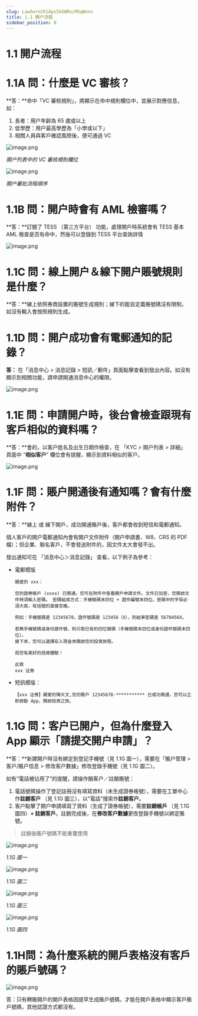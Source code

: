```yaml
---
slug: Law5wrnCKiAps5kXWRocMSqWnnc
title: 1.1 開户流程
sidebar_position: 0
---
```



# 1.1 開户流程


# 1.1A 問：什麼是 VC 審核？


**答：**命中「VC 審核規則」，將顯示在命中規則欄位中，並展示對應信息，如：

1. 長者：用户年齡為 65 歲或以上
2. 低學歷：用户最高學歷為「小學或以下」
3. 相關人員與客戶確認風險後，便可通過 VC

![image.png](/assets/b31f160556cf0d03876553638dc2d390.png)


_開户列表中的 VC 審核規則欄位_


![image.png](/assets/33b303d81ae857bb0ba2abd58d58d870.png)


_開户審批流程順序_


# 1.1B 問：開户時會有 AML 檢審嗎？


**答：**訂閱了 TESS （第三方平台） 功能，處理開戶時系統會有 TESS 基本 AML 檢查是否有命中，然後可以登錄到 TESS 平台查詢詳情


![image.png](/assets/1f53333742a280437abcc5fcce924e1b.png)


# 1.1C 問：線上開户＆線下開户賬號規則是什麼？


**答：**線上依照券商設置的賬號生成規則；線下的能自定義賬號碼沒有限制，如沒有輸入會按照規則生成。


# 1.1D 問：開户成功會有電郵通知的記錄？


**答：** 在「消息中心 > 消息記錄 > 短訊／郵件」頁面點擊查看到發出內容。如沒有顯示到相關功能，請申請開通消息中心的權限。


![image.png](/assets/9aca289e737509fb667396b5350fbbfb.png)


# 1.1E 問：申請開户時，後台會檢查跟現有客戶相似的資料嗎？


**答：**會的，以客户姓名及出生日期作檢查，在 「KYC > 開户列表 > 詳細」 頁面中 "**相似客户**" 欄位會有提醒，顯示到資料相似的客户。


![image.png](/assets/d8041de6968dd61fda3efaa72e4fa596.png)


# 1.1F 問：賬户開通後有通知嗎？會有什麼附件？


**答：**線上 或 線下開戶，成功開通賬戶後，客戶都會收到短信和電郵通知。


個人客戶的開户電郵通知內會有開户文件附件（開户申請書、W8、CRS 的 PDF 檔）；但企業、聯名客戶，不會發送附件的，因文件太大會發不出。

發出通知可在 「消息中心＞消息記錄」 查看，以下例子為參考：

- 電郵模版

    ```plain text
    親愛的 xxx： 
    
    您的證券帳戶 (xxxx) 已開通。您可在附件中查看開戶申請文件。文件已加密，您開啟文件時須輸入密碼。 密碼組成方式：手機號碼末四位 + 證件編號末四位。密碼中的字母必須大寫，有括號的直接忽略。
    
    例如：手機號碼是 12345678，證件號碼是 123456（X），則結單密碼是 5678456X。
    
    若無手機號碼或身份證件號，則只取已有的四位號碼（手機號碼末四位或身份證件號碼末四位）。 
    接下來，您可以選擇存入現金來開啟您的投資旅程。
    
    祝您有美好的投資體驗！
    
    此致 
    xxx 证券
    ```

- 短訊模版：

    ```plain text
    【xxx 证券】親愛的陳大文,您的賬戶 12345678-*********** 已成功開通，您可以立即啟動 App，開啟投資之旅。
    ```


# 1.1G 問：客户已開户，但為什麼登入 App 顯示「請提交開户申請」？


**答：**新建開户時沒有綁定到登記手機號（見 1.1G 圖一），需要在「賬户管理 > 客户/賬户信息 > 修改客户數據」修改登錄手機號（見 1.1G 圖二）。

如有“電話被佔用了”的提醒，請操作銷客户／註銷賬號：

1. 電話號碼操作了登記註冊沒有填寫資料（未生成證券帳號），需要在工單中心作**註銷客户** （見 1.1G 圖三），以"電話"搜索作**註銷客户**。
2. 客户點擊了開户申請填寫了資料（生成了證券帳號），需要**註銷帳戶** （見 1.1G 圖四）**+ 註銷客戶**。註銷完成後，在**修改客户數據**更改登錄手機號以綁定賬號。
> 註銷後賬户號碼不能重覆使用

![image.png](/assets/a1850f5cd7dee7b5873c52824ef8e6b2.png)


_1.1G 圖一_


![image.png](/assets/37d76e7a6f412fbe1c7721b5aa28e565.png)


_1.1G 圖二_


![image.png](/assets/99146cf31d52ac02ade67fe6d831e626.png)


_1.1G 圖三_


![image.png](/assets/2b4a3dac0c4d6915fd0e4e43d6652a7f.png)


_1.1G 圖四_


# 1.1H問：為什麼系統的開戶表格沒有客戶的賬戶號碼？


![image.png](/assets/fd2794aeb825c7217bce73178e94b7f0.png)


答：只有轉賬開戶的開戶表格因提早生成賬戶號碼，才能在開戶表格中顯示客戶賬戶號碼，其他認證方式都沒有。

